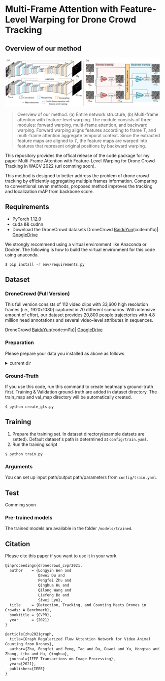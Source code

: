 # Multi-Frame Attention with Feature-Level Warping for Drone Crowd Tracking

## Overview of our method
![Illustration](./image/overview.png)
> Overview of our method. (a) Entire network structure, (b) Multi-frame attention with feature-level warping. The module consists of three modules: forward warping, multi-frame attention, and backward warping. Forward warping aligns features according to frame $T$, and multi-frame attention aggregate temporal context. Since the extracted feature maps are aligned to $T$, the feature maps are warped into features that represent original positions by backward warping.

This repository provides the offical release of the code package for my paper Multi-Frame Attention with Feature-Level Warping for Drone Crowd Tracking in WACV 2022 (url comming soon). 

This method is designed to better address the problem of drone crowd tracking by efficiently aggregating multiple frames information. Comparing to conventional seven methods, proposed method improves the tracking and localization mAP from backbone score. 

## Requirements
* PyTorch 1.12.0
* cuda && cudnn
* Download the DroneCrowd datasets
  DroneCrowd [BaiduYun](https://pan.baidu.com/s/1hjXoVZJ16y9Tf7UXcJw3oQ)(code:ml1u)| [GoogleDrive](https://drive.google.com/drive/folders/1EUKLJ1WmrhWTNGt4wFLyHRfspJAt56WN?usp=sharing) 

We strongly recommend using a virtual environment like Anaconda or Docker.
The following is how to build the virtual environment for this code using anaconda.
```
$ pip install -r env/requirements.py
```


## Dataset
### DroneCrowd (Full Version)
This full version consists of 112 video clips with 33,600 high resolution frames (i.e., 1920x1080) captured in 70 different scenarios.  With intensive amount of effort, our dataset provides 20,800 people trajectories with 4.8 million head annotations and several video-level attributes in sequences.  

DroneCrowd [BaiduYun](https://pan.baidu.com/s/1hjXoVZJ16y9Tf7UXcJw3oQ)(code:ml1u)| [GoogleDrive](https://drive.google.com/drive/folders/1EUKLJ1WmrhWTNGt4wFLyHRfspJAt56WN?usp=sharing) 
 
### Preparation
Please prepare your data you installed as above as follows.

<details><summary>current dir</summary><div>

```
./dataset
    ├── train
    │   └── train_imgs                       
    │        ├── sequence001                # Each sequence has 300 images 
    │        ├── sequence002
    │        ├── :
    │        └── sequenceN                       
    ├── val  
    │   └─ val_imgs                          # Same structure of train_imgs
    │        ├── sequence011                # Each sequence has 12 images 
    │        ├── sequence015
    │        ├── :
    │        └── sequenceM  
    └── test
         └── test_imgs                       # Same structure of train_imgs.
              ├── sequence011                # Each sequence has 300 images 
              ├── sequence015
              ├── :
              └── sequenceM  
```
</div></details>


### Ground-Truth
If you use this code, run this command to create heatmap's ground-truth first.
Training & Validation ground-truth are added in dataset directory.
The train_map and val_map directory will be automatically created.
```
$ python create_gts.py
```

## Training
1. Prepare the training set. In dataset directory(example datsets are setted). Default dataset's path is determined at  <code>config/train.yaml</code>.
2. Run the training script	
```
$ python train.py
```

### Arguments
You can set up input path/output path/parameters from <code>config/train.yaml</code>.

## Test
Comming soon
### Pre-trained models	
The trained models are available in the folder <code>/models/trained</code>.

## Citation
Please cite this paper if you want to use it in your work.
```
@inproceedings{dronecrowd_cvpr2021,
  author    = {Longyin Wen and
               Dawei Du and
               Pengfei Zhu and
               Qinghua Hu and
               Qilong Wang and
               Liefeng Bo and
               Siwei Lyu},
  title     = {Detection, Tracking, and Counting Meets Drones in Crowds: A Benchmark},
  booktitle = {CVPR},
  year      = {2021}
}
```
```
@article{zhu2021graph,
  title={Graph Regularized Flow Attention Network for Video Animal Counting from Drones},
  author={Zhu, Pengfei and Peng, Tao and Du, Dawei and Yu, Hongtao and Zhang, Libo and Hu, Qinghua},
  journal={IEEE Transactions on Image Processing},
  year={2021},
  publisher={IEEE}
}
```
